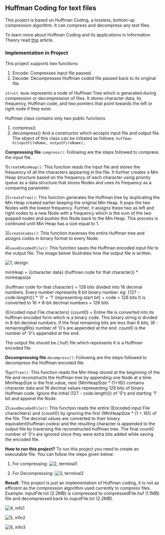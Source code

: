 ## Huffman Coding for text files
 This project is based on Huffman Coding, a lossless, bottom-up compression algorithm. It can compress and decompress any text files.

 To learn more about Huffman Coding and its applications in Information Theory read [this](https://en.wikipedia.org/wiki/Huffman_coding) article.

### Implementation in Project
This project supports two functions:
1) Encode: Compresses input file passed.
2) Decode: Decompresses Huffman coded file passed back to its original file.

`struct Node` represents a node of Huffman Tree which is generated during compression or decompression of files. It stores character data, its frequency, Huffman code, and two pointers that point towards the left or right node if they exist.

Huffman class contains only two public functions
1) compress()
2) decompress()
And a constructor which accepts input file and output file. The object of this class can be initiated as follows: `huffman h(inputFileName, outputFileName);`

**Compressing file** `compress()`: Following are the steps followed to compress the input file.

1)`createMinHeap()`: This function reads the input file and stores the frequency of all the characters appearing in the file. It further creates a Min Heap structure based on the frequency of each character using priority queue as a data structure that stores Nodes and uses its frequency as a comparing parameter.

2)`createTree()`: This function generates the Huffman tree by duplicating the Min Heap created earlier keeping the original Min Heap. It pops the two Nodes with the lowest frequency. Further, it assigns these two as left and right nodes to a new Node with a frequency which is the sum of the two popped nodes and pushes this Node back to the Min Heap. This process is continued until Min Heap has a size equal to 1.

3)`createCodes()`: This function traverses the entire Huffman tree and assigns codes in binary format to every Node.

4)`saveEncodedFile()`: This function saves the Huffman encoded input file to the output file. The image below
illustrates how the output file is written.

![1, design](/Images/1.png)

minHeap = ({character data} {huffman code for that character}) * minheapsize

{huffman code for that character} = 128 bits divided into 16 decimal numbers. Every number represents 8 bit binary number.
eg: {127 - code.length()} * '0' + '1' (representing start bit) + code = 128 bits
It is converted to 16 * 8-bit decimal numbers = 128 bits

{Encoded input File characters} {count0} = Entire file is converted into its huffman encoded form which is a binary code. This binary string is divided in 8-bit decimal numbers. If the final remaining bits are less than 8 bits, (8 - remainingBits) number of '0's are appended at the end. count0 is the number of '0's appended at the end.

The output file should be (.huf) file which represents it is a Huffman encoded file.

**Decompressing file** `decompress()`: Following are the steps followed to decompress the Huffman encoded file.

1)`getTree()`: This function reads the Min Heap stored at the beginning of the file and reconstructs the Huffman tree by appending one Node at a time. MinHeapSize is the first value, next {MinHeapSize * (1+16)} contains character data and 16 decimal values representing 128 bits of binary Huffman code. Ignore the initial (127 - code.length()) of '0's and starting '1' bit and append the Node.

2)`saveDecodedFile()`: This function reads the entire {Encoded input File charachters} and {count0} by ignoring the first {MinHeapSize * (1 + 16)} of the file. The decimal values are converted to their binary equivalent(huffman codes) and the resulting character is appended to the output file by traversing the reconstructed huffman tree. The final count0 number of '0's are ignored since they were extra bits added while saving the encoded file.

**How to run this project?**
To run this project you need to create an executable file. You can follow the steps given below:
1) For compressing:
![2, terminal1](/Images/2.png)

2) For Decompressing:
![3, terminal2](/Images/3.png)

**Result**: This project is just an implementation of Huffman coding, it is not as efficient as the compression algorithm used currently to compress files.
Example: inputFile.txt (2.2MB) is compressed to compressedFile.huf (1.1MB) file and decompressed back to ouputFile.txt (2.2MB).

![4, info1](/Images/4.png)

![5, info2](/Images/5.png)

![6, info3](/Images/6.png)